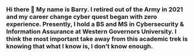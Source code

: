 ### Hi there 👋  My name is Barry. I retired out of the Army in 2021 and my career change cyber quest began with zero experience. Presently, I hold a BS and MS in Cybersecurity & Information Assurance at Western Governors University. I think the most important take away from this academic trek is knowing that what I know is, I don't know enough.


